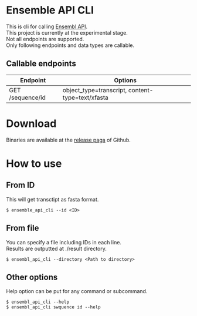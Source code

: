 # Ensemble API CLI
This is cli for calling [Ensembl API](https://rest.ensembl.org/).  
This project is currently at the experimental stage.  
Not all endpoints are supported.  
Only following endpoints and data types are callable.  

## Callable endpoints
|  Endpoint  |  Options  |
| ---- | ---- |
|  GET /sequence/id  |  object_type=transcript, content-type=text/xfasta |

# Download
Binaries are available at the [release paga](https://github.com/kannapoix/ensembl_api_cli/releases) of Github.  

# How to use
## From ID
This will get transctipt as fasta format.
```
$ ensemble_api_cli --id <ID>
```

## From file
You can specify a file including IDs in each line.  
Results are outputted at ./result directory.
```
$ ensembl_api_cli --directory <Path to directory>
```

## Other options
Help option can be put for any command or subcommand.
```
$ ensembl_api_cli --help
$ ensembl_api_cli swquence id --help
```
